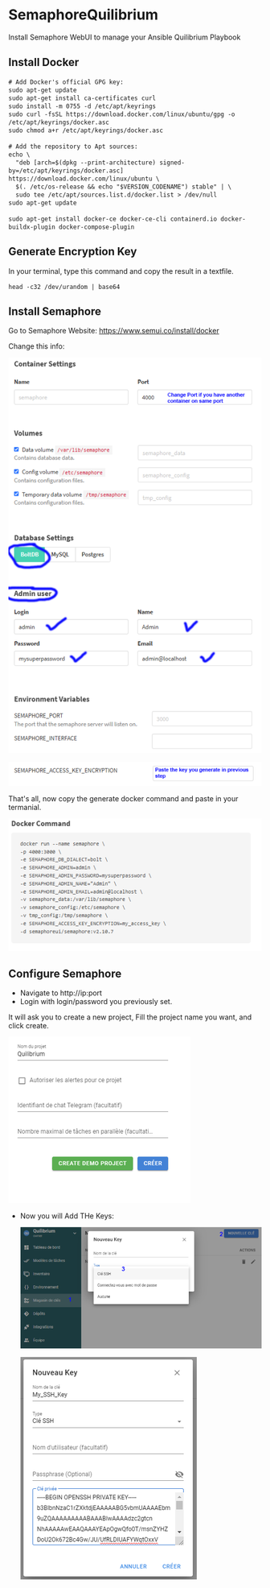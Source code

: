 # SemaphoreQuilibrium
Install Semaphore WebUI to manage your Ansible Quilibrium Playbook

## Install Docker

```
# Add Docker's official GPG key:
sudo apt-get update
sudo apt-get install ca-certificates curl
sudo install -m 0755 -d /etc/apt/keyrings
sudo curl -fsSL https://download.docker.com/linux/ubuntu/gpg -o /etc/apt/keyrings/docker.asc
sudo chmod a+r /etc/apt/keyrings/docker.asc

# Add the repository to Apt sources:
echo \
  "deb [arch=$(dpkg --print-architecture) signed-by=/etc/apt/keyrings/docker.asc] https://download.docker.com/linux/ubuntu \
  $(. /etc/os-release && echo "$VERSION_CODENAME") stable" | \
  sudo tee /etc/apt/sources.list.d/docker.list > /dev/null
sudo apt-get update

sudo apt-get install docker-ce docker-ce-cli containerd.io docker-buildx-plugin docker-compose-plugin
```

## Generate Encryption Key

In your terminal, type this command and copy the result in a textfile.
```
head -c32 /dev/urandom | base64
```


## Install Semaphore

Go to Semaphore Website: https://www.semui.co/install/docker

Change this info:

![screenshot](doc/settings1.PNG)

![screenshot](doc/settings2.PNG)

That's all, now copy the generate docker command and paste in your termanial.

![screenshot](doc/settings3.PNG)


## Configure Semaphore

* Navigate to http://ip:port
* Login with login/password you previously set.

It will ask you to create a new project, Fill the project name you want, and click create.

  ![screenshot](doc/configuration1.PNG)


* Now you will Add THe Keys:

    ![screenshot](doc/configuration2.PNG)
  
    ![screenshot](doc/configuration3.PNG)

